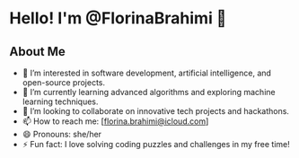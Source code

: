# Hello! I'm @FlorinaBrahimi 👋

## About Me
- 👀 I’m interested in software development, artificial intelligence, and open-source projects.
- 🌱 I’m currently learning advanced algorithms and exploring machine learning techniques.
- 💞️ I’m looking to collaborate on innovative tech projects and hackathons.
- 📫 How to reach me: [florina.brahimi@icloud.com]
- 😄 Pronouns: she/her
- ⚡ Fun fact: I love solving coding puzzles and challenges in my free time!
